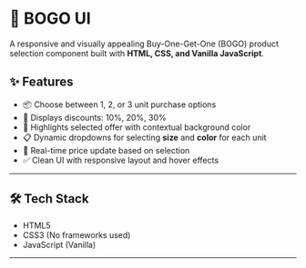 # 🎁 BOGO UI

A responsive and visually appealing Buy-One-Get-One (BOGO) product selection component built with **HTML, CSS, and Vanilla JavaScript**. 

## ✨ Features

- 📦 Choose between 1, 2, or 3 unit purchase options
- 💸 Displays discounts: 10%, 20%, 30%
- 🎨 Highlights selected offer with contextual background color
- 📋 Dynamic dropdowns for selecting **size** and **color** for each unit
- 🔄 Real-time price update based on selection
- ✅ Clean UI with responsive layout and hover effects

---

## 🛠️ Tech Stack

- HTML5
- CSS3 (No frameworks used)
- JavaScript (Vanilla)

---


